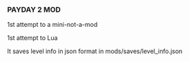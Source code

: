 ### PAYDAY 2 MOD 

1st attempt to a mini-not-a-mod 

1st attempt to Lua

It saves level info in json format in mods/saves/level_info.json

